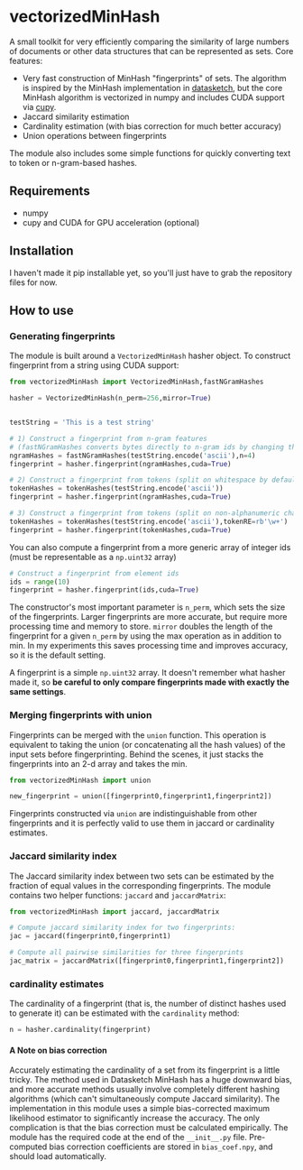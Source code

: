 # vectorizedMinHash
A small toolkit for very efficiently comparing the similarity of large numbers of documents or other data structures that can be represented as sets. Core features:
- Very fast construction of MinHash "fingerprints" of sets. The algorithm is inspired by the MinHash implementation in [datasketch](https://github.com/ekzhu/datasketch), but the core MinHash algorithm is vectorized in numpy and includes CUDA support via [cupy](https://cupy.chainer.org/).
- Jaccard similarity estimation
- Cardinality estimation (with bias correction for much better accuracy)
- Union operations between fingerprints

The module also includes some simple functions for quickly converting text to token or n-gram-based hashes.

## Requirements
- numpy
- cupy and CUDA for GPU acceleration (optional)

## Installation
I haven't made it pip installable yet, so you'll just have to grab the repository files for now.

## How to use
### Generating fingerprints
The module is built around a `VectorizedMinHash` hasher object. To construct fingerprint from a string using CUDA support:
```python
from vectorizedMinHash import VectorizedMinHash,fastNGramHashes

hasher = VectorizedMinHash(n_perm=256,mirror=True)


testString = 'This is a test string'

# 1) Construct a fingerprint from n-gram features
# (fastNGramHashes converts bytes directly to n-gram ids by changing the stride of the dtype)
ngramHashes = fastNGramHashes(testString.encode('ascii'),n=4)
fingerprint = hasher.fingerprint(ngramHashes,cuda=True)

# 2) Construct a fingerprint from tokens (split on whitespace by default)
tokenHashes = tokenHashes(testString.encode('ascii'))
fingerprint = hasher.fingerprint(ngramHashes,cuda=True)

# 3) Construct a fingerprint from tokens (split on non-alphanumeric chars)
tokenHashes = tokenHashes(testString.encode('ascii'),tokenRE=rb'\w+')
fingerprint = hasher.fingerprint(tokenHashes,cuda=True)
```
You can also compute a fingerprint from a more generic array of integer ids (must be representable as a `np.uint32` array)
```python
# Construct a fingerprint from element ids
ids = range(10)
fingerprint = hasher.fingerprint(ids,cuda=True)
```
The constructor's most important parameter is `n_perm`, which sets the size of the fingerprints. Larger fingerprints are more accurate, but require more processing time and memory to store. `mirror` doubles the length of the fingerprint for a given `n_perm` by using the max operation as in addition to min. In my experiments this saves processing time and improves accuracy, so it is the default setting.

A fingerprint is a simple `np.uint32` array. It doesn't remember what hasher made it, so __be careful to only compare fingerprints made with exactly the same settings__.

### Merging fingerprints with union
Fingerprints can be merged with the `union` function. This operation is equivalent to taking the union (or concatenating all the hash values) of the input sets before fingerprinting. Behind the scenes, it just stacks the fingerprints into an 2-d array and takes the min.
```python
from vectorizedMinHash import union

new_fingerprint = union([fingerprint0,fingerprint1,fingerprint2])
```
Fingerprints constructed via `union` are indistinguishable from other fingerprints and it is perfectly valid to use them in jaccard or cardinality estimates.

### Jaccard similarity index
The Jaccard similarity index between two sets can be estimated by the fraction of equal values in the corresponding fingerprints. The module contains two helper functions: `jaccard` and `jaccardMatrix`:
```python
from vectorizedMinHash import jaccard, jaccardMatrix

# Compute jaccard similarity index for two fingerprints:
jac = jaccard(fingerprint0,fingerprint1)

# Compute all pairwise similarities for three fingerprints
jac_matrix = jaccardMatrix([fingerprint0,fingerprint1,fingerprint2])
```
### cardinality estimates
The cardinality of a fingerprint (that is, the number of distinct hashes used to generate it) can be estimated with the `cardinality` method:
```python
n = hasher.cardinality(fingerprint)
```
#### A Note on bias correction
Accurately estimating the cardinality of a set from its fingerprint is a little tricky. The method used in Datasketch MinHash has a huge downward bias, and more accurate methods usually involve completely different hashing algorithms (which can't simultaneously compute Jaccard similarity). The implementation in this module uses a simple bias-corrected maximum likelihood estimator to significantly increase the accuracy. The only complication is that the bias correction must be calculated empirically. The module has the required code at the end of the `__init__.py` file. Pre-computed bias correction coefficients are stored in `bias_coef.npy`, and should load automatically.
